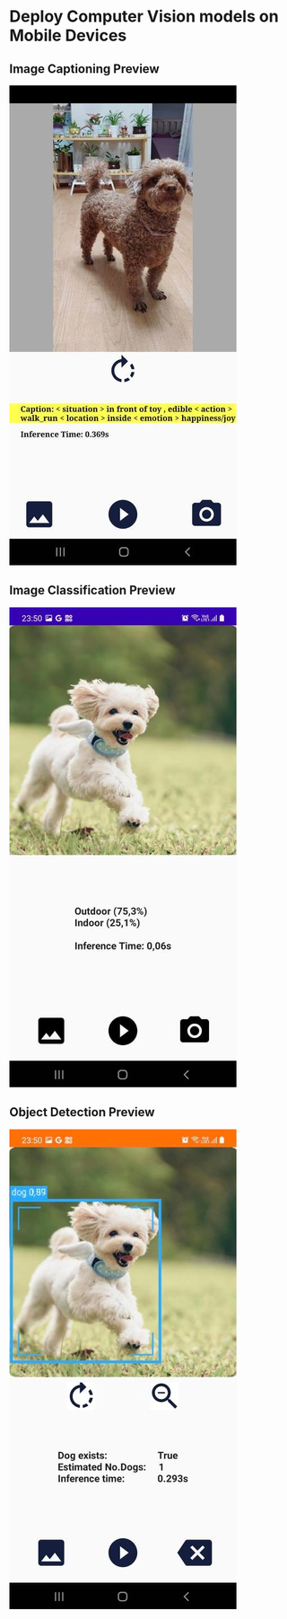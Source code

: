 # Deploy Computer Vision models on Mobile Devices
## Image Captioning Preview
![](image_captioning.jpg)
## Image Classification Preview
![](image_classification.jpg)
## Object Detection Preview
![](object_detection.jpg)
